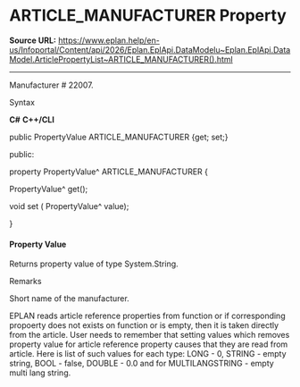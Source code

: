 # ARTICLE_MANUFACTURER Property

**Source URL:** https://www.eplan.help/en-us/Infoportal/Content/api/2026/Eplan.EplApi.DataModelu~Eplan.EplApi.DataModel.ArticlePropertyList~ARTICLE_MANUFACTURER().html

---

Manufacturer # 22007.

Syntax

**C#**
**C++/CLI**


public PropertyValue ARTICLE_MANUFACTURER {get; set;}

public:

property PropertyValue^ ARTICLE_MANUFACTURER {

   PropertyValue^ get();

   void set (    PropertyValue^ value);

}


#### Property Value

Returns property value of type System.String.

Remarks

Short name of the manufacturer.

EPLAN reads article reference properties from function or if corresponding propoerty does not exists on function or is empty, then it is taken directly from the article. User needs to remember that setting values which removes property value for article reference property causes that they are read from article. Here is list of such values for each type: LONG - 0, STRING - empty string, BOOL - false, DOUBLE - 0.0 and for MULTILANGSTRING - empty multi lang string.
